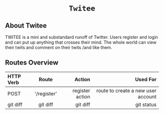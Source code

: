 <h1 align="center">
    
    Twitee
</h1>



## About Twitee

TWITEE is a mini and substandard runoff of Twitter. Users register and login and can put up
anything that crosses their mind. The whole world can view their twits and comment on their
twits /and like them. 

## Routes Overview

| HTTP Verb    | Route          | Action | Used For    |
| :---         |     :---:      |          ---: | ---: |
| POST   | '/register'     | register action    | route to create a new user account   |
| git diff     | git diff       | git diff      |git status    |
